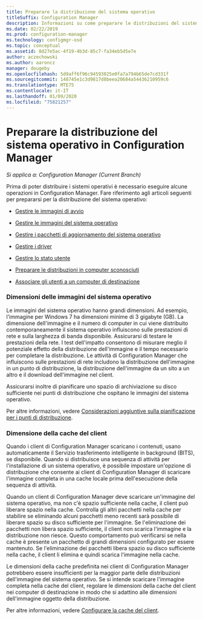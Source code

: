 ```yaml
---
title: Preparare la distribuzione del sistema operativo
titleSuffix: Configuration Manager
description: Informazioni su come preparare le distribuzioni del sistema operativo in Configuration Manager
ms.date: 02/22/2019
ms.prod: configuration-manager
ms.technology: configmgr-osd
ms.topic: conceptual
ms.assetid: 8d27e5ac-4f19-4b3d-85c7-fa34eb5d5e7e
author: aczechowski
ms.author: aaroncz
manager: dougeby
ms.openlocfilehash: 5d9aff6f96c94593025e0fa7a794b65de7cd331f
ms.sourcegitcommit: 148745e1c3d9817d8beea20684a54436210959c6
ms.translationtype: MTE75
ms.contentlocale: it-IT
ms.lasthandoff: 01/09/2020
ms.locfileid: "75821257"
---
```

# <a name="prepare-for-os-deployment-in-configuration-manager"></a>Preparare la distribuzione del sistema operativo in Configuration Manager

*Si applica a: Configuration Manager (Current Branch)*

Prima di poter distribuire i sistemi operativi è necessario eseguire alcune operazioni in Configuration Manager. Fare riferimento agli articoli seguenti per prepararsi per la distribuzione del sistema operativo:  

-   [Gestire le immagini di avvio](manage-boot-images.md)  

-   [Gestire le immagini del sistema operativo](manage-operating-system-images.md)  

-   [Gestire i pacchetti di aggiornamento del sistema operativo](manage-operating-system-upgrade-packages.md)  

-   [Gestire i driver](manage-drivers.md)  

-   [Gestire lo stato utente](manage-user-state.md)  

-   [Preparare le distribuzioni in computer sconosciuti](prepare-for-unknown-computer-deployments.md)  

-   [Associare gli utenti a un computer di destinazione](associate-users-with-a-destination-computer.md)  



### <a name="os-image-size"></a>Dimensioni delle immagini del sistema operativo  

Le immagini del sistema operativo hanno grandi dimensioni. Ad esempio, l'immagine per Windows 7 ha dimensioni minime di 3 gigabyte (GB). La dimensione dell'immagine e il numero di computer in cui viene distribuito contemporaneamente il sistema operativo influiscono sulle prestazioni di rete e sulla larghezza di banda disponibile. Assicurarsi di testare le prestazioni della rete. I test dell'impatto consentono di misurare meglio il potenziale effetto della distribuzione dell'immagine e il tempo necessario per completare la distribuzione. Le attività di Configuration Manager che influiscono sulle prestazioni di rete includono la distribuzione dell'immagine in un punto di distribuzione, la distribuzione dell'immagine da un sito a un altro e il download dell'immagine nel client.  

Assicurarsi inoltre di pianificare uno spazio di archiviazione su disco sufficiente nei punti di distribuzione che ospitano le immagini del sistema operativo.  

Per altre informazioni, vedere [Considerazioni aggiuntive sulla pianificazione per i punti di distribuzione](/sccm/osd/get-started/prepare-site-system-roles-for-operating-system-deployments#BKMK_AdditionalPlanning).


### <a name="client-cache-size"></a>Dimensione della cache del client  

Quando i client di Configuration Manager scaricano i contenuti, usano automaticamente il Servizio trasferimento intelligente in background (BITS), se disponibile. Quando si distribuisce una sequenza di attività per l'installazione di un sistema operativo, è possibile impostare un'opzione di distribuzione che consente ai client di Configuration Manager di scaricare l'immagine completa in una cache locale prima dell'esecuzione della sequenza di attività.  

Quando un client di Configuration Manager deve scaricare un'immagine del sistema operativo, ma non c'è spazio sufficiente nella cache, il client può liberare spazio nella cache. Controlla gli altri pacchetti nella cache per stabilire se eliminando alcuni pacchetti meno recenti sarà possibile di liberare spazio su disco sufficiente per l'immagine. Se l'eliminazione dei pacchetti non libera spazio sufficiente, il client non scarica l'immagine e la distribuzione non riesce. Questo comportamento può verificarsi se nella cache è presente un pacchetto di grandi dimensioni configurato per essere mantenuto. Se l'eliminazione dei pacchetti libera spazio su disco sufficiente nella cache, il client li elimina e quindi scarica l'immagine nella cache.  

Le dimensioni della cache predefinita nei client di Configuration Manager potrebbero essere insufficienti per la maggior parte delle distribuzioni dell'immagine del sistema operativo. Se si intende scaricare l'immagine completa nella cache del client, regolare le dimensioni della cache del client nei computer di destinazione in modo che si adattino alle dimensioni dell'immagine oggetto della distribuzione.  

Per altre informazioni, vedere [Configurare la cache del client](/sccm/core/clients/manage/manage-clients#BKMK_ClientCache).  


